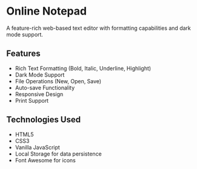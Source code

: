 # Online Notepad

A feature-rich web-based text editor with formatting capabilities and dark mode support.

## Features
- Rich Text Formatting (Bold, Italic, Underline, Highlight)
- Dark Mode Support
- File Operations (New, Open, Save)
- Auto-save Functionality
- Responsive Design
- Print Support

## Technologies Used
- HTML5
- CSS3
- Vanilla JavaScript
- Local Storage for data persistence
- Font Awesome for icons
